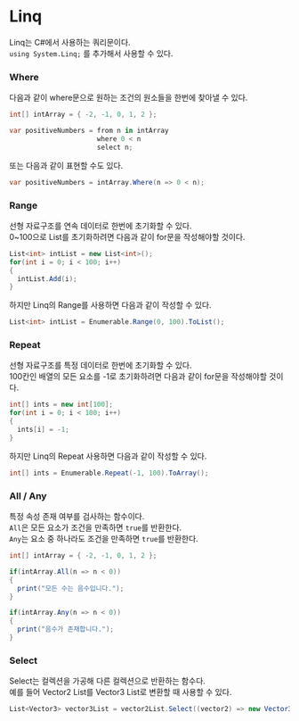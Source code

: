 # Linq
Linq는 C#에서 사용하는 쿼리문이다.  
`using System.Linq;` 를 추가해서 사용할 수 있다.

### Where
다음과 같이 where문으로 원하는 조건의 원소들을 한번에 찾아낼 수 있다.
``` C#
int[] intArray = { -2, -1, 0, 1, 2 };

var positiveNumbers = from n in intArray
                      where 0 < n
                      select n;
```
또는 다음과 같이 표현할 수도 있다.
``` C#
var positiveNumbers = intArray.Where(n => 0 < n);
```

### Range
선형 자료구조를 연속 데이터로 한번에 초기화할 수 있다.  
0~100으로 List를 초기화하려면 다음과 같이 for문을 작성해야할 것이다.
``` C#
List<int> intList = new List<int>();
for(int i = 0; i < 100; i++)
{
  intList.Add(i);
}
```
하지만 Linq의 Range를 사용하면 다음과 같이 작성할 수 있다.
``` C#
List<int> intList = Enumerable.Range(0, 100).ToList();
```

### Repeat
선형 자료구조를 특정 데이터로 한번에 초기화할 수 있다.  
100칸인 배열의 모든 요소를 -1로 초기화하려면 다음과 같이 for문을 작성해야할 것이다.
``` C#
int[] ints = new int[100];
for(int i = 0; i < 100; i++)
{
  ints[i] = -1;
}
```
하지만 Linq의 Repeat 사용하면 다음과 같이 작성할 수 있다.
``` C#
int[] ints = Enumerable.Repeat(-1, 100).ToArray();
```

### All / Any
특정 속성 존재 여부를 검사하는 함수이다.  
`All`은 모든 요소가 조건을 만족하면 `true`를 반환한다.  
`Any`는 요소 중 하나라도 조건을 만족하면 `true`를 반환한다. 
``` C#
int[] intArray = { -2, -1, 0, 1, 2 };

if(intArray.All(n => n < 0))
{
  print("모든 수는 음수입니다.");
}

if(intArray.Any(n => n < 0))
{
  print("음수가 존재합니다.");
}
```

### Select
Select는 컬렉션을 가공해 다른 컬렉션으로 반환하는 함수다.  
예를 들어 Vector2 List를 Vector3 List로 변환할 때 사용할 수 있다.
``` C#
List<Vector3> vector3List = vector2List.Select((vector2) => new Vector3(vector2.x, vector2.y, 0)).ToList();
```
